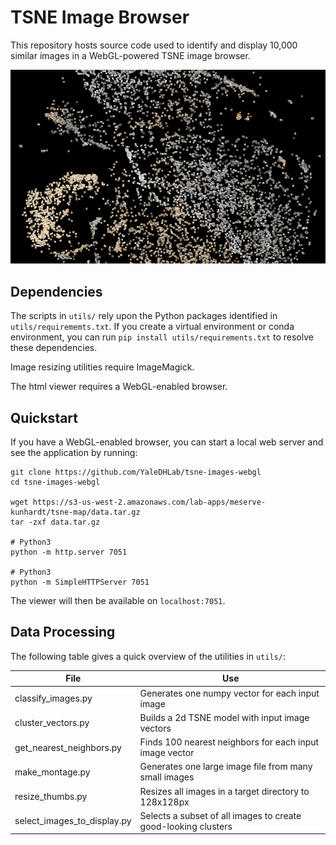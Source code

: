 # TSNE Image Browser

This repository hosts source code used to identify and display 10,000 similar images in a WebGL-powered TSNE image browser. 

![App preview](/assets/images/preview.png?raw=true)

## Dependencies

The scripts in `utils/` rely upon the Python packages identified in `utils/requirememts.txt`. If you create a virtual environment or conda environment, you can run `pip install utils/requirements.txt` to resolve these dependencies.

Image resizing utilities require ImageMagick.

The html viewer requires a WebGL-enabled browser.

## Quickstart

If you have a WebGL-enabled browser, you can start a local web server and see the application by running:

```
git clone https://github.com/YaleDHLab/tsne-images-webgl
cd tsne-images-webgl

wget https://s3-us-west-2.amazonaws.com/lab-apps/meserve-kunhardt/tsne-map/data.tar.gz
tar -zxf data.tar.gz

# Python3
python -m http.server 7051

# Python3
python -m SimpleHTTPServer 7051
```

The viewer will then be available on `localhost:7051`.

## Data Processing

The following table gives a quick overview of the utilities in `utils/`:

| File  | Use |
| ------------- | ------------- |
| classify_images.py | Generates one numpy vector for each input image |
| cluster_vectors.py  | Builds a 2d TSNE model with input image vectors  |
| get_nearest_neighbors.py | Finds 100 nearest neighbors for each input image vector |
| make_montage.py | Generates one large image file from many small images |
| resize_thumbs.py | Resizes all images in a target directory to 128x128px |
| select_images_to_display.py | Selects a subset of all images to create good-looking clusters |
